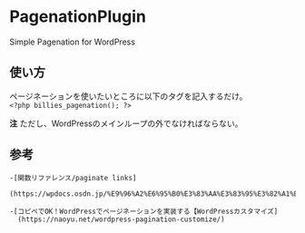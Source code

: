 # PagenationPlugin
Simple Pagenation for WordPress

## 使い方
  ページネーションを使いたいところに以下のタグを記入するだけ。<br>
    ```
    <?php billies_pagenation(); ?>
    ```
 
  **注** ただし、WordPressのメインループの外でなければならない。
 
## 参考
    -[関数リファレンス/paginate links]
      (https://wpdocs.osdn.jp/%E9%96%A2%E6%95%B0%E3%83%AA%E3%83%95%E3%82%A1%E3%83%AC%E3%83%B3%E3%82%B9/paginate_links)
 
    -[コピペでOK！WordPressでページネーションを実装する【WordPressカスタマイズ]
      (https://naoyu.net/wordpress-pagination-customize/)
